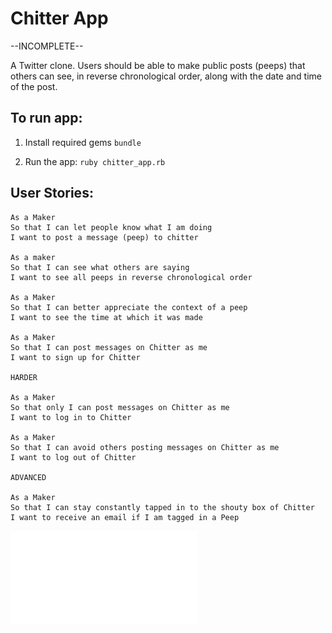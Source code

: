 # Chitter App

--INCOMPLETE--

A Twitter clone. Users should be able to make public posts (peeps) that others can see, in reverse chronological order, along with the date and time of the post.

## To run app:

1. Install required gems `bundle`

2. Run the app: `ruby chitter_app.rb`

## User Stories:

```
As a Maker
So that I can let people know what I am doing
I want to post a message (peep) to chitter

As a maker
So that I can see what others are saying
I want to see all peeps in reverse chronological order

As a Maker
So that I can better appreciate the context of a peep
I want to see the time at which it was made

As a Maker
So that I can post messages on Chitter as me
I want to sign up for Chitter

HARDER

As a Maker
So that only I can post messages on Chitter as me
I want to log in to Chitter

As a Maker
So that I can avoid others posting messages on Chitter as me
I want to log out of Chitter

ADVANCED

As a Maker
So that I can stay constantly tapped in to the shouty box of Chitter
I want to receive an email if I am tagged in a Peep
```

![MVC Diagram](./images/chitter_diagram.pdf)
